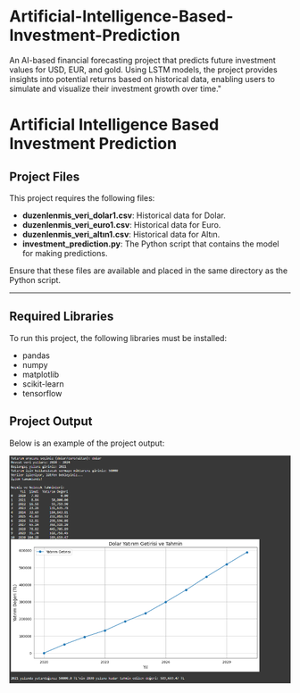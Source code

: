 # Artificial-Intelligence-Based-Investment-Prediction
An AI-based financial forecasting project that predicts future investment values for USD, EUR, and gold. Using LSTM models, the project provides insights into potential returns based on historical data, enabling users to simulate and visualize their investment growth over time."
# Artificial Intelligence Based Investment Prediction
## Project Files

This project requires the following files:

- **duzenlenmis_veri_dolar1.csv**: Historical data for Dolar.
- **duzenlenmis_veri_euro1.csv**: Historical data for Euro.
- **duzenlenmis_veri_altın1.csv**: Historical data for Altın.
- **investment_prediction.py**: The Python script that contains the model for making predictions.

Ensure that these files are available and placed in the same directory as the Python script.

---
## Required Libraries

To run this project, the following libraries must be installed:

- pandas
- numpy
- matplotlib
- scikit-learn
- tensorflow

## Project Output

Below is an example of the project output:

![Investment Prediction Plot](https://github.com/tulinsymn/Artificial-Intelligence-Based-Investment-Prediction/blob/main/images.png)

